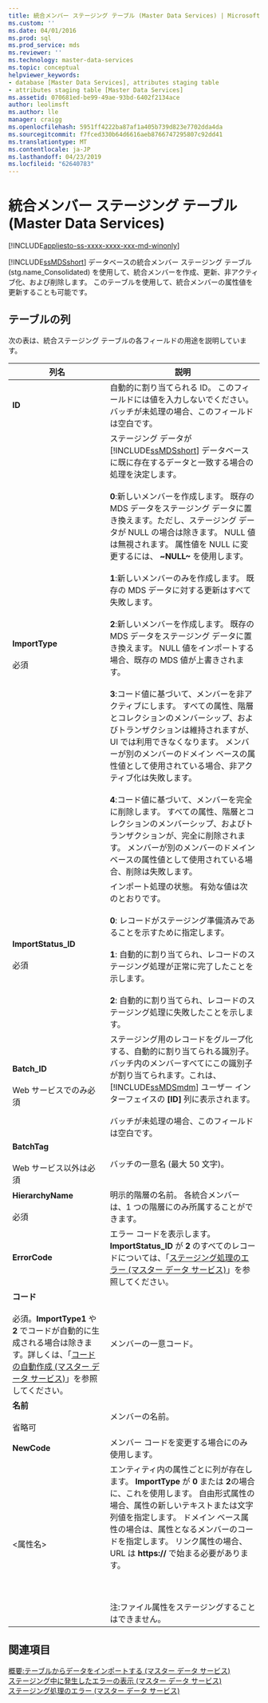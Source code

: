 ```yaml
---
title: 統合メンバー ステージング テーブル (Master Data Services) | Microsoft Docs
ms.custom: ''
ms.date: 04/01/2016
ms.prod: sql
ms.prod_service: mds
ms.reviewer: ''
ms.technology: master-data-services
ms.topic: conceptual
helpviewer_keywords:
- database [Master Data Services], attributes staging table
- attributes staging table [Master Data Services]
ms.assetid: 070681ed-be99-49ae-93bd-6402f2134ace
author: leolimsft
ms.author: lle
manager: craigg
ms.openlocfilehash: 5951ff4222ba87af1a405b739d823e7702dda4da
ms.sourcegitcommit: f7fced330b64d6616aeb8766747295807c92dd41
ms.translationtype: MT
ms.contentlocale: ja-JP
ms.lasthandoff: 04/23/2019
ms.locfileid: "62640783"
---
```

# <a name="consolidated-member-staging-table-master-data-services"></a>統合メンバー ステージング テーブル (Master Data Services)

[!INCLUDE[appliesto-ss-xxxx-xxxx-xxx-md-winonly](../includes/appliesto-ss-xxxx-xxxx-xxx-md-winonly.md)]

  [!INCLUDE[ssMDSshort](../includes/ssmdsshort-md.md)] データベースの統合メンバー ステージング テーブル (stg.name_Consolidated) を使用して、統合メンバーを作成、更新、非アクティブ化、および削除します。 このテーブルを使用して、統合メンバーの属性値を更新することも可能です。  
  
##  <a name="TableColumns"></a> テーブルの列  
 次の表は、統合ステージング テーブルの各フィールドの用途を説明しています。  
  
|列名|説明|  
|-----------------|-----------------|  
|**ID**|自動的に割り当てられる ID。 このフィールドには値を入力しないでください。 バッチが未処理の場合、このフィールドは空白です。|  
|**ImportType**<br /><br /> 必須|ステージング データが [!INCLUDE[ssMDSshort](../includes/ssmdsshort-md.md)] データベースに既に存在するデータと一致する場合の処理を決定します。<br /><br /> **0**:新しいメンバーを作成します。 既存の MDS データをステージング データに置き換えます。ただし、ステージング データが NULL の場合は除きます。 NULL 値は無視されます。 属性値を NULL に変更するには、 **~NULL~** を使用します。<br /><br /> **1**:新しいメンバーのみを作成します。 既存の MDS データに対する更新はすべて失敗します。<br /><br /> **2**:新しいメンバーを作成します。 既存の MDS データをステージング データに置き換えます。 NULL 値をインポートする場合、既存の MDS 値が上書きされます。<br /><br /> **3**:コード値に基づいて、メンバーを非アクティブにします。 すべての属性、階層とコレクションのメンバーシップ、およびトランザクションは維持されますが、UI では利用できなくなります。 メンバーが別のメンバーのドメイン ベースの属性値として使用されている場合、非アクティブ化は失敗します。<br /><br /> **4**:コード値に基づいて、メンバーを完全に削除します。 すべての属性、階層とコレクションのメンバーシップ、およびトランザクションが、完全に削除されます。 メンバーが別のメンバーのドメイン ベースの属性値として使用されている場合、削除は失敗します。|  
|**ImportStatus_ID**<br /><br /> 必須|インポート処理の状態。 有効な値は次のとおりです。<br /><br /> **0**: レコードがステージング準備済みであることを示すために指定します。<br /><br /> **1**: 自動的に割り当てられ、レコードのステージング処理が正常に完了したことを示します。<br /><br /> **2**: 自動的に割り当てられ、レコードのステージング処理に失敗したことを示します。|  
|**Batch_ID**<br /><br /> Web サービスでのみ必須|ステージング用のレコードをグループ化する、自動的に割り当てられる識別子。 バッチ内のメンバーすべてにこの識別子が割り当てられます。これは、 [!INCLUDE[ssMDSmdm](../includes/ssmdsmdm-md.md)] ユーザー インターフェイスの **[ID]** 列に表示されます。<br /><br /> バッチが未処理の場合、このフィールドは空白です。|  
|**BatchTag**<br /><br /> Web サービス以外は必須|バッチの一意名 (最大 50 文字)。|  
|**HierarchyName**<br /><br /> 必須|明示的階層の名前。 各統合メンバーは、1 つの階層にのみ所属することができます。|  
|**ErrorCode**|エラー コードを表示します。 **ImportStatus_ID** が **2** のすべてのレコードについては、「[ステージング処理のエラー (マスター データ サービス)](../master-data-services/staging-process-errors-master-data-services.md)」を参照してください。|  
|**コード**<br /><br /> 必須。**ImportType1** や **2** でコードが自動的に生成される場合は除きます。詳しくは、「[コードの自動作成 (マスター データ サービス)](../master-data-services/automatic-code-creation-master-data-services.md)」を参照してください。|メンバーの一意コード。|  
|**名前**<br /><br /> 省略可|メンバーの名前。|  
|**NewCode**|メンバー コードを変更する場合にのみ使用します。|  
|\<属性名>|エンティティ内の属性ごとに列が存在します。 **ImportType** が **0** または **2**の場合に、これを使用します。 自由形式属性の場合、属性の新しいテキストまたは文字列値を指定します。 ドメイン ベース属性の場合は、属性となるメンバーのコードを指定します。 リンク属性の場合、URL は **https://** で始まる必要があります。<br /><br /> <br /><br /> 注:ファイル属性をステージングすることはできません。|  
  
## <a name="see-also"></a>関連項目  
 [概要:テーブルからデータをインポートする (マスター データ サービス)](../master-data-services/overview-importing-data-from-tables-master-data-services.md)   
 [ステージング中に発生したエラーの表示 (マスター データ サービス)](../master-data-services/view-errors-that-occur-during-staging-master-data-services.md)   
 [ステージング処理のエラー (マスター データ サービス)](../master-data-services/staging-process-errors-master-data-services.md)  
  
  
